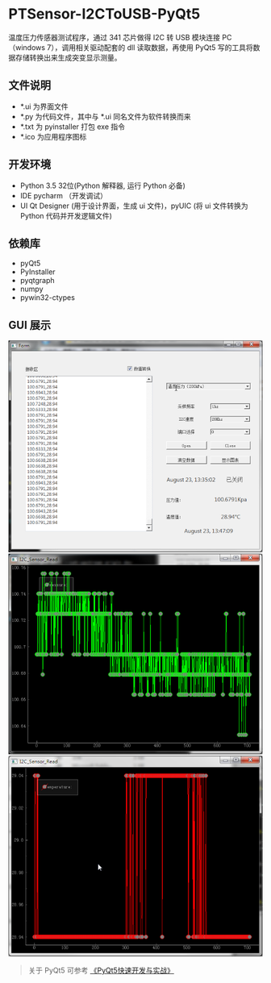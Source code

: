 # PTSensor-I2CToUSB-PyQt5

温度压力传感器测试程序，通过 341 芯片做得 I2C 转 USB 模块连接 PC（windows 7），调用相关驱动配套的 dll 读取数据，再使用 PyQt5 写的工具将数据存储转换出来生成突变显示测量。

## 文件说明
- *.ui 为界面文件  
- *.py 为代码文件，其中与 *.ui 同名文件为软件转换而来
- *.txt 为 pyinstaller 打包 exe 指令  
- *.ico 为应用程序图标  

## 开发环境
- Python 3.5 32位(Python 解释器, 运行 Python 必备)
- IDE pycharm （开发调试）
- UI Qt Designer (用于设计界面，生成 ui 文件)，pyUIC (将 ui 文件转换为 Python 代码并开发逻辑文件)

## 依赖库
- pyQt5
- PyInstaller
- pyqtgraph
- numpy
- pywin32-ctypes

## GUI 展示
![](https://github.com/noparkinghere/T_P_Sensor/raw/dev/pic/1.png)  
![](https://github.com/noparkinghere/T_P_Sensor/raw/dev/pic/2.png)  
![](https://github.com/noparkinghere/T_P_Sensor/raw/dev/pic/3.png)  

> 关于 PyQt5 可参考 [《PyQt5快速开发与实战》](https://github.com/cxinping/PyQt5)  
